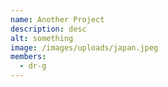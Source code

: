 ```yaml
---
name: Another Project
description: desc
alt: something
image: /images/uploads/japan.jpeg
members:
  - dr-g
---
```

